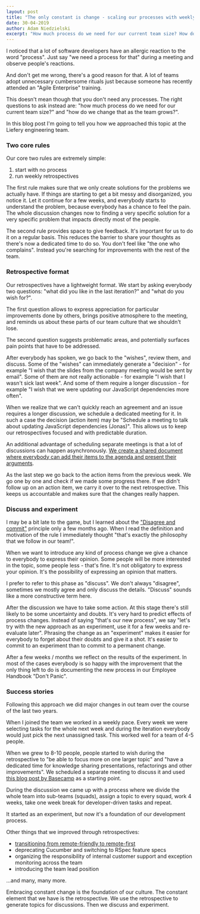 ```yaml
---
layout: post
title: "The only constant is change - scaling our processes with weekly retrospectives"
date: 30-04-2019
author: Adam Niedzielski
excerpt: "How much process do we need for our current team size? How do we change that as the team grows? That's how we approached these questions."
---
```


I noticed that a lot of software developers have an allergic reaction to the
word "process". Just say "we need a process for that" during a meeting and
observe people's reactions.

And don't get me wrong, there's a good reason for that. A lot of teams adopt
unnecessary cumbersome rituals just because someone has recently attended an
"Agile Enterprise" training.

This doesn't mean though that you don't need any processes. The right
questions to ask instead are: "how much process do we need for our current
team size?" and "how do we change that as the team grows?".

In this blog post I'm going to tell you how we approached this topic at the
Liefery engineering team.

### Two core rules

Our core two rules are extremely simple:
1. start with no process
2. run weekly retrospectives

The first rule makes sure that we only create solutions for the problems we
actually have. If things are starting to get a bit messy and disorganized, you
notice it. Let it continue for a few weeks, and everybody starts to understand
the problem, because everybody has a chance to feel the pain. The whole
discussion changes now to finding a very specific solution for a very specific
problem that impacts directly most of the people.

The second rule provides space to give feedback. It's important for us to do it
on a regular basis. This reduces the barrier to share your thoughts as there's
now a dedicated time to do so. You don't feel like "the one who complains".
Instead you're searching for improvements with the rest of the team.

### Retrospective format

Our retrospectives have a lightweight format. We start by asking everybody two
questions: "what did you like in the last iteration?" and "what do you wish
for?".

The first question allows to express appreciation for particular improvements
done by others, brings positive atmosphere to the meeting, and reminds us about
these parts of our team culture that we shouldn't lose.

The second question suggests problematic areas, and potentially surfaces pain
points that have to be addressed.

After everybody has spoken, we go back to the "wishes", review them, and
discuss. Some of the "wishes" can immediately generate a "decision" - for
example "I wish that the slides from the company meeting would be sent by
email". Some of them are not really actionable - for example "I wish that I
wasn't sick last week". And some of them require a longer discussion - for
example "I wish that we were updating our JavaScript dependencies more often".

When we realize that we can't quickly reach an agreement and an issue requires
a longer discussion, we schedule a dedicated meeting for it. In such a case the
decision (action item) may be "Schedule a meeting to talk about updating
JavaScript dependencies (Jonas)". This allows us to keep our retrospectives
focused and with predictable duration.

An additional advantage of scheduling separate meetings is that a lot of
discussions can happen asynchronously.
[We create a shared document where everybody can add their items to the agenda and present their arguments](/2018/11/29/our-road-from-remote-friendly-to-remote-first.html).

As the last step we go back to the action items from the previous week. We go
one by one and check if we made some progress there. If we didn't follow up on
an action item, we carry it over to the next retrospective. This keeps us
accountable and makes sure that the changes really happen.

### Discuss and experiment

I may be a bit late to the game, but I learned about the
["Disagree and commit"](https://en.wikipedia.org/wiki/Disagree_and_commit)
principle only a few months ago. When I read the definition and motivation of
the rule I immediately thought "that's exactly the philosophy that we follow in
our team!".

When we want to introduce any kind of process change we give a chance to
everybody to express their opinion. Some people will be more interested in the
topic, some people less - that's fine. It's not obligatory to express your
opinion. It's the possibility of expressing an opinion that matters.

I prefer to refer to this phase as "discuss". We don't always "disagree",
sometimes we mostly agree and only discuss the details. "Discuss" sounds like
a more constructive term here.

After the discussion we have to take some action. At this stage there's still
likely to be some uncertainty and doubts. It's very hard to predict effects of
process changes. Instead of saying "that's our new process", we say "let's try
with the new approach as an experiment, use it for a few weeks and re-evaluate
later". Phrasing the change as an "experiment" makes it easier for everybody to
forget about their doubts and give it a shot. It's easier to commit to an
experiment than to commit to a permanent change.

After a few weeks / months we reflect on the results of the experiment. In most
of the cases everybody is so happy with the improvement that the only thing
left to do is documenting the new process in our Employee Handbook "Don't
Panic".

### Success stories

Following this approach we did major changes in out team over the course of the
last two years.

When I joined the team we worked in a weekly pace. Every week we were selecting
tasks for the whole next week and during the iteration everybody would just
pick the next unassigned task. This worked well for a team of 4-5 people. 

When we grew to 8-10 people, people started to wish during the retrospective to
"be able to focus more on one larger topic" and "have a dedicated time for
knowledge sharing presentations, refactorings and other improvements". We
scheduled a separate meeting to discuss it and used
[this blog post by Basecamp](https://m.signalvnoise.com/how-we-structure-our-work-and-teams-at-basecamp/)
as a starting point.

During the discussion we came up with a process where we divide the whole team
into sub-teams (squads), assign a topic to every squad, work 4 weeks, take one
week break for developer-driven tasks and repeat.

It started as an experiment, but now it's a foundation of our development
process.

Other things that we improved through retrospectives:
- [transitioning from remote-friendly to remote-first](/2018/11/29/our-road-from-remote-friendly-to-remote-first.html)
- deprecating Cucumber and switching to RSpec feature specs
- organizing the responsibility of internal customer support and exception
monitoring across the team
- introducing the team lead position

...and many, many more.

Embracing constant change is the foundation of our culture. The constant
element that we have is the retrospective. We use the retrospective to generate
topics for discussions. Then we discuss and experiment.

